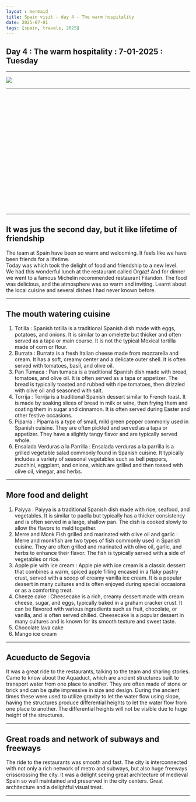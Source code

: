 ```yaml
---
layout : mermaid
title: Spain visit - day 4 - The warm hospitality
date: 2025-07-01
tags: [spain, travels, 2025]
---
```


## Day 4 : The warm hospitality : 7-01-2025 : Tuesday

---

![](/assets/travels/spain25/day4-mon-7-1-25-warmhospitality.png)

---

<iframe width="560" height="315" 
        src="C:\github\samratkar.github.io\assets\travels\spain25\day4-video.mp4" 
        frameborder="0" 
        allowfullscreen>
</iframe>

---


## It was jus the second day, but it like lifetime of friendship

The team at Spain have been so warm and welcoming. It feels like we have been friends for a lifetime.   
Today was which took the delight of food and friendship to a new level.  
We had this wonderful lunch at the restaurant called Orgaz!
And for dinner we went to a famous Michelin recommended restaurant Filandon.
The food was delicious, and the atmosphere was so warm and inviting.
Learnt about the local cuisine and several dishes I had never known before.

---

## The mouth watering cuisine

1. Totilla : Spanish totilla is a traditional Spanish dish made with eggs, potatoes, and onions. It is similar to an omelette but thicker and often served as a tapa or main course. It is not the typical Mexical tortilla made of corn or flour.
2. Burrata : Burrata is a fresh Italian cheese made from mozzarella and cream. It has a soft, creamy center and a delicate outer shell. It is often served with tomatoes, basil, and olive oil.
3. Pan Tumaca : Pan tumaca is a traditional Spanish dish made with bread, tomatoes, and olive oil. It is often served as a tapa or appetizer. The bread is typically toasted and rubbed with ripe tomatoes, then drizzled with olive oil and seasoned with salt.
4. Torrija : Torrija is a traditional Spanish dessert similar to French toast. It is made by soaking slices of bread in milk or wine, then frying them and coating them in sugar and cinnamon. It is often served during Easter and other festive occasions.
5. Piparra : Piparra is a type of small, mild green pepper commonly used in Spanish cuisine. They are often pickled and served as a tapa or appetizer. They have a slightly tangy flavor and are typically served whole.
6. Ensalada Verduras a la Parrilla : Ensalada verduras a la parrilla is a grilled vegetable salad commonly found in Spanish cuisine. It typically includes a variety of seasonal vegetables such as bell peppers, zucchini, eggplant, and onions, which are grilled and then tossed with olive oil, vinegar, and herbs.

---

## More food and delight

1. Paiyya : Paiyya is a traditional Spanish dish made with rice, seafood, and vegetables. It is similar to paella but typically has a thicker consistency and is often served in a large, shallow pan. The dish is cooked slowly to allow the flavors to meld together.
2. Merre and Monk Fish grilled and marinated with olive oil and garlic : Merre and monkfish are two types of fish commonly used in Spanish cuisine. They are often grilled and marinated with olive oil, garlic, and herbs to enhance their flavor. The fish is typically served with a side of vegetables or rice.
3.  Apple pie with ice cream : Apple pie with ice cream is a classic dessert that combines a warm, spiced apple filling encased in a flaky pastry crust, served with a scoop of creamy vanilla ice cream. It is a popular dessert in many cultures and is often enjoyed during special occasions or as a comforting treat.
4. Cheeze cake : Cheesecake is a rich, creamy dessert made with cream cheese, sugar, and eggs, typically baked in a graham cracker crust. It can be flavored with various ingredients such as fruit, chocolate, or vanilla, and is often served chilled. Cheesecake is a popular dessert in many cultures and is known for its smooth texture and sweet taste.
5. Chocolate lava cake
6. Mango ice cream

---

## Acueducto de Segovia

It was a great ride to the restaurants, talking to the team and sharing stories. Came to know about the Aquaduct, which are ancient structures built to transport water from one place to another. They are often made of stone or brick and can be quite impressive in size and design. During the ancient times these were used to utilize gravity to let the water flow using slope, having the structures produce differential heights to let the water flow from one place to another. The differential heights will not be visible due to huge height of the structures.

---

## Great roads and network of subways and freeways

The ride to the restaurants was smooth and fast. The city is interconnected with not only a rich network of metro and subways, but also huge freeways crisscrossing the city. It was a delight seeing great architecture of medieval Spain so well maintained and preserved in the city centers. Great architecture and a delightful visual treat. 

---



